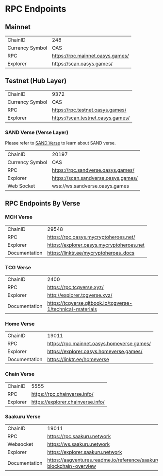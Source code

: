 # RPC Endpoints 


## Mainnet
|                 |                                    |
|-----------------|------------------------------------|
| ChainID         | 248                                |
| Currency Symbol | OAS                                |
| RPC             | https://rpc.mainnet.oasys.games/   |
| Explorer        | https://scan.oasys.games/      |

## Testnet (Hub Layer)
|                 |                                         |
|-----------------|-----------------------------------------|
| ChainID         | 9372                                    |
| Currency Symbol | OAS                                     |
| RPC             | https://rpc.testnet.oasys.games/        |
| Explorer        | https://scan.testnet.oasys.games/   |

### SAND Verse (Verse Layer)
Please refer to [SAND Verse](/docs/verse-developer/how-to-build-verse/1-6-sandverse) to learn about SAND verse.

|                 |                                            |
|-----------------|--------------------------------------------|
| ChainID         | 20197                                      |
| Currency Symbol | OAS                                        |
| RPC             | https://rpc.sandverse.oasys.games/         |
| Explorer        | https://scan.sandverse.oasys.games/    |
| Web Socket      | wss://ws.sandverse.oasys.games             |


## RPC Endpoints By Verse


### MCH Verse

|                 |                                            |
|-----------------|--------------------------------------------|
| ChainID         | 29548                                      |
| RPC             | https://rpc.oasys.mycryptoheroes.net/      |
| Explorer        | https://explorer.oasys.mycryptoheroes.net    |
| Documentation   | https://linktr.ee/mycryptoheroes_docs      |

### TCG Verse 

|                 |                                            |
|-----------------|--------------------------------------------|
| ChainID         | 2400                                      |
| RPC             | https://rpc.tcgverse.xyz/                |
| Explorer        | http://explorer.tcgverse.xyz/   |
| Documentation   | https://tcgverse.gitbook.io/tcgverse-1/technical-materials      |

### Home Verse

|                 |                                            |
|-----------------|--------------------------------------------|
| ChainID         | 19011                                      |
| RPC             | https://rpc.mainnet.oasys.homeverse.games/    |
| Explorer        | https://explorer.oasys.homeverse.games/   |
| Documentation   | https://linktr.ee/homeverse |

### Chain Verse

|                 |                                            |
|-----------------|--------------------------------------------|
| ChainID         | 5555                                      |
| RPC             | https://rpc.chainverse.info/   |
| Explorer        | https://explorer.chainverse.info/  |


### Saakuru Verse

|                 |                                            |
|-----------------|--------------------------------------------|
| ChainID         | 19011                                      |
| RPC             | https://rpc.saakuru.network    |
| Websocket       | https://ws.saakuru.network    |
| Explorer        | https://explorer.saakuru.network   |
| Documentation   | https://aagventures.readme.io/reference/saakuru-blockchain-overview |

